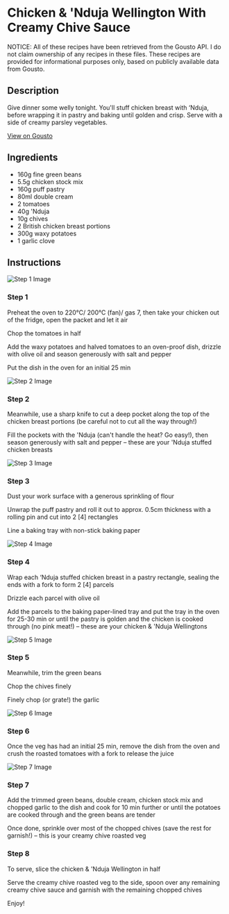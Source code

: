 # Chicken & 'Nduja Wellington With Creamy Chive Sauce

NOTICE: All of these recipes have been retrieved from the Gousto API. I do not claim ownership of any recipes in these files. These recipes are provided for informational purposes only, based on publicly available data from Gousto.

## Description

Give dinner some welly tonight. You'll stuff chicken breast with ‘Nduja, before wrapping it in pastry and baking until golden and crisp. Serve with a side of creamy parsley vegetables.

[View on Gousto](https://www.gousto.co.uk/recipes/cookbook/chicken-nduja-wellington-with-creamy-chive-sauce)

## Ingredients

- 160g fine green beans
- 5.5g chicken stock mix
- 160g puff pastry
- 80ml double cream
- 2 tomatoes
- 40g 'Nduja
- 10g chives
- 2 British chicken breast portions
- 300g waxy potatoes
- 1 garlic clove

## Instructions

![Step 1 Image](https://production-media.gousto.co.uk/cms/recipe-step-image/Step-1-1657621754417-x200.jpg)

### Step 1

Preheat the oven to 220°C/ 200°C (fan)/ gas 7, then take your chicken out of the fridge, open the packet and let it air

Chop the tomatoes in half

Add the waxy potatoes and halved tomatoes to an oven-proof dish, drizzle with olive oil and season generously with salt and pepper

Put the dish in the oven for an initial 25 min

![Step 2 Image](https://production-media.gousto.co.uk/cms/recipe-step-image/Step-2-1657621781027-x200.jpg)

### Step 2

Meanwhile, use a sharp knife to cut a deep pocket along the top of the chicken breast portions (be careful not to cut all the way through!)

Fill the pockets with the 'Nduja (can't handle the heat? Go easy!), then season generously with salt and pepper – these are your 'Nduja stuffed chicken breasts

![Step 3 Image](https://production-media.gousto.co.uk/cms/recipe-step-image/Step-3-1657621813164-x200.jpg)

### Step 3

Dust your work surface with a generous sprinkling of flour

Unwrap the puff pastry and roll it out to approx. 0.5cm thickness with a rolling pin and cut into 2 <span class="text-danger">[4]</span> rectangles

Line a baking tray with non-stick baking paper

![Step 4 Image](https://production-media.gousto.co.uk/cms/recipe-step-image/Step-4-1657621832789-x200.jpg)

### Step 4

Wrap each ‘Nduja stuffed chicken breast in a pastry rectangle, sealing the ends with a fork to form 2 <span class="text-danger">[4]</span> parcels

Drizzle each parcel with olive oil

Add the parcels to the baking paper-lined tray and put the tray in the oven for 25-30 min or until the pastry is golden and the chicken is cooked through (no pink meat!) – these are your chicken & 'Nduja Wellingtons

![Step 5 Image](https://production-media.gousto.co.uk/cms/recipe-step-image/Step-5-1657621875860-x200.jpg)

### Step 5

Meanwhile, trim the green beans

Chop the chives finely

Finely chop (or grate!) the garlic

![Step 6 Image](https://production-media.gousto.co.uk/cms/recipe-step-image/Step-6-1657621881945-x200.jpg)

### Step 6

Once the veg has had an initial 25 min, remove the dish from the oven and crush the roasted tomatoes with a fork to release the juice

![Step 7 Image](https://production-media.gousto.co.uk/cms/recipe-step-image/Step-7-1657621907858-x200.jpg)

### Step 7

Add the trimmed green beans, double cream, chicken stock mix and chopped garlic to the dish and cook for 10 min further or until the potatoes are cooked through and the green beans are tender

Once done, sprinkle over most of the chopped chives (save the rest for garnish!) – this is your creamy chive roasted veg

### Step 8

To serve, slice the chicken & 'Nduja Wellington in half

Serve the creamy chive roasted veg to the side, spoon over any remaining creamy chive sauce and garnish with the remaining chopped chives

Enjoy!

